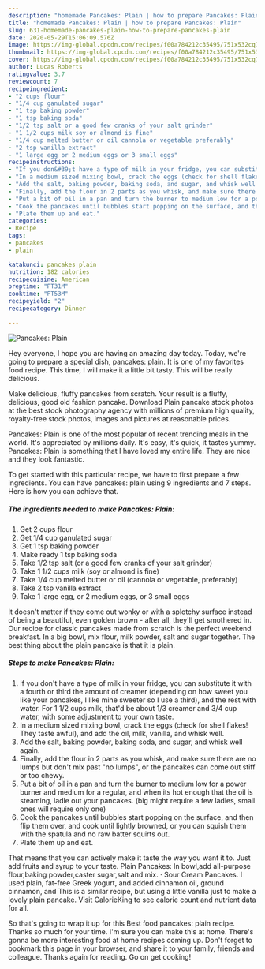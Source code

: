 ```yaml
---
description: "homemade Pancakes: Plain | how to prepare Pancakes: Plain"
title: "homemade Pancakes: Plain | how to prepare Pancakes: Plain"
slug: 631-homemade-pancakes-plain-how-to-prepare-pancakes-plain
date: 2020-05-29T15:06:09.576Z
image: https://img-global.cpcdn.com/recipes/f00a784212c35495/751x532cq70/pancakes-plain-recipe-main-photo.jpg
thumbnail: https://img-global.cpcdn.com/recipes/f00a784212c35495/751x532cq70/pancakes-plain-recipe-main-photo.jpg
cover: https://img-global.cpcdn.com/recipes/f00a784212c35495/751x532cq70/pancakes-plain-recipe-main-photo.jpg
author: Lucas Roberts
ratingvalue: 3.7
reviewcount: 7
recipeingredient:
- "2 cups flour"
- "1/4 cup ganulated sugar"
- "1 tsp baking powder"
- "1 tsp baking soda"
- "1/2 tsp salt or a good few cranks of your salt grinder"
- "1 1/2 cups milk soy or almond is fine"
- "1/4 cup melted butter or oil cannola or vegetable preferably"
- "2 tsp vanilla extract"
- "1 large egg or 2 medium eggs or 3 small eggs"
recipeinstructions:
- "If you don&#39;t have a type of milk in your fridge, you can substitute it with a fourth or third the amount of creamer (depending on how sweet you like your pancakes, I like mine sweeter so I use a third), and the rest with water. For 1 1/2 cups milk, that&#39;d be about 1/3 creamer and 3/4 cup water, with some adjustment to your own taste."
- "In a medium sized mixing bowl, crack the eggs (check for shell flakes! They taste awful), and add the oil, milk, vanilla, and whisk well."
- "Add the salt, baking powder, baking soda, and sugar, and whisk well again."
- "Finally, add the flour in 2 parts as you whisk, and make sure there are no lumps but don&#39;t mix past &#34;no lumps&#34;, or the pancakes can come out stiff or too chewy."
- "Put a bit of oil in a pan and turn the burner to medium low for a power burner and medium for a regular, and when its hot enough that the oil is steaming, ladle out your pancakes. (big might require a few ladles, small ones will require only one)"
- "Cook the pancakes until bubbles start popping on the surface, and then flip them over, and cook until lightly browned, or you can squish them with the spatula and no raw batter squirts out."
- "Plate them up and eat."
categories:
- Recipe
tags:
- pancakes
- plain

katakunci: pancakes plain 
nutrition: 182 calories
recipecuisine: American
preptime: "PT31M"
cooktime: "PT53M"
recipeyield: "2"
recipecategory: Dinner

---
```



![Pancakes: Plain](https://img-global.cpcdn.com/recipes/f00a784212c35495/751x532cq70/pancakes-plain-recipe-main-photo.jpg)

Hey everyone, I hope you are having an amazing day today. Today, we're going to prepare a special dish, pancakes: plain. It is one of my favorites food recipe. This time, I will make it a little bit tasty. This will be really delicious.

Make delicious, fluffy pancakes from scratch. Your result is a fluffy, delicious, good old fashion pancake. Download Plain pancake stock photos at the best stock photography agency with millions of premium high quality, royalty-free stock photos, images and pictures at reasonable prices.

Pancakes: Plain is one of the most popular of recent trending meals in the world. It's appreciated by millions daily. It's easy, it's quick, it tastes yummy. Pancakes: Plain is something that I have loved my entire life. They are nice and they look fantastic.


To get started with this particular recipe, we have to first prepare a few ingredients. You can have pancakes: plain using 9 ingredients and 7 steps. Here is how you can achieve that.

<!--inarticleads1-->

##### The ingredients needed to make Pancakes: Plain:

1. Get 2 cups flour
1. Get 1/4 cup ganulated sugar
1. Get 1 tsp baking powder
1. Make ready 1 tsp baking soda
1. Take 1/2 tsp salt (or a good few cranks of your salt grinder)
1. Take 1 1/2 cups milk (soy or almond is fine)
1. Take 1/4 cup melted butter or oil (cannola or vegetable, preferably)
1. Take 2 tsp vanilla extract
1. Take 1 large egg, or 2 medium eggs, or 3 small eggs


It doesn&#39;t matter if they come out wonky or with a splotchy surface instead of being a beautiful, even golden brown - after all, they&#39;ll get smothered in. Our recipe for classic pancakes made from scratch is the perfect weekend breakfast. In a big bowl, mix flour, milk powder, salt and sugar together. The best thing about the plain pancake is that it is plain. 

<!--inarticleads2-->

##### Steps to make Pancakes: Plain:

1. If you don&#39;t have a type of milk in your fridge, you can substitute it with a fourth or third the amount of creamer (depending on how sweet you like your pancakes, I like mine sweeter so I use a third), and the rest with water. For 1 1/2 cups milk, that&#39;d be about 1/3 creamer and 3/4 cup water, with some adjustment to your own taste.
1. In a medium sized mixing bowl, crack the eggs (check for shell flakes! They taste awful), and add the oil, milk, vanilla, and whisk well.
1. Add the salt, baking powder, baking soda, and sugar, and whisk well again.
1. Finally, add the flour in 2 parts as you whisk, and make sure there are no lumps but don&#39;t mix past &#34;no lumps&#34;, or the pancakes can come out stiff or too chewy.
1. Put a bit of oil in a pan and turn the burner to medium low for a power burner and medium for a regular, and when its hot enough that the oil is steaming, ladle out your pancakes. (big might require a few ladles, small ones will require only one)
1. Cook the pancakes until bubbles start popping on the surface, and then flip them over, and cook until lightly browned, or you can squish them with the spatula and no raw batter squirts out.
1. Plate them up and eat.


That means that you can actively make it taste the way you want it to. Just add fruits and syrup to your taste. Plain Pancakes: In bowl,add all-purpose flour,baking powder,caster sugar,salt and mix. · Sour Cream Pancakes. I used plain, fat-free Greek yogurt, and added cinnamon oil, ground cinnamon, and This is a similar recipe, but using a little vanilla just to make a lovely plain pancake. Visit CalorieKing to see calorie count and nutrient data for all. 

So that's going to wrap it up for this Best food pancakes: plain recipe. Thanks so much for your time. I'm sure you can make this at home. There's gonna be more interesting food at home recipes coming up. Don't forget to bookmark this page in your browser, and share it to your family, friends and colleague. Thanks again for reading. Go on get cooking!
